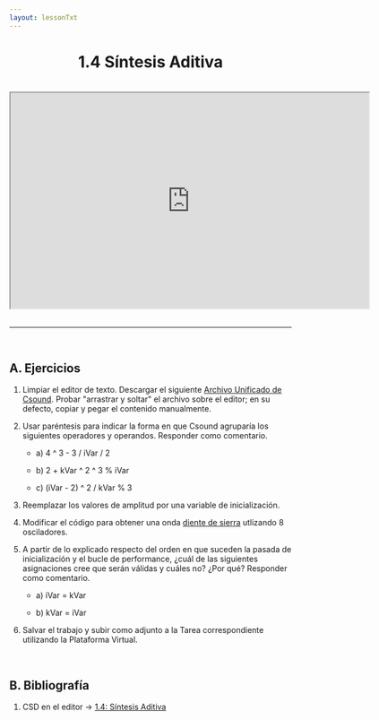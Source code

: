 ```yaml
---
layout: lessonTxt
---
```


# <center>1.4 Síntesis Aditiva</center>

<br>
<div class="video-container">
<iframe src="https://docs.google.com/file/d/1XNMI9zR0k2AO2P3hV-bW9KvYjNdR8xQv/preview" width="640" height="385" allowfullscreen="true"></iframe>
</div>
<br>
<hr>
<br>

## A. Ejercicios

1. Limpiar el editor de texto. Descargar el siguiente <a href="{{site.baseurl}}/lessons/sintesis_aditiva/chapter1/1.1.4/Ejercicio_4.csd">Archivo Unificado de Csound</a>. Probar "arrastrar y soltar" el archivo sobre el editor; en su defecto, copiar y pegar el contenido manualmente.

2. Usar paréntesis para indicar la forma en que Csound agruparía los siguientes operadores y operandos. Responder como comentario.
 
      - a) 4 ^ 3 - 3 / iVar / 2

      - b) 2 + kVar ^ 2 ^ 3 % iVar

      - c) (iVar - 2) ^ 2 / kVar % 3
      
      
3. Reemplazar los valores de amplitud por una variable de inicialización.

4. Modificar el código para obtener una onda <a href="http://www.indiana.edu/~emusic/etext/synthesis/chapter4_waveforms.shtml">diente de sierra</a> utlizando 8 osciladores. 
      
5. A partir de lo explicado respecto del orden en que suceden la pasada de inicialización y el bucle de performance, ¿cuál de las siguientes asignaciones cree que serán válidas y cuáles no? ¿Por qué? Responder como comentario.
 
      - a) iVar = kVar

      - b) kVar = iVar


6. Salvar el trabajo y subir como adjunto a la Tarea correspondiente utilizando la Plataforma Virtual.

<br>

## B. Bibliografía

1. CSD en el editor -> <a href="{{site.baseurl}}/lessons/sintesis_aditiva/chapter1/1.1.4/1.1.4.csd">1.4: Síntesis Aditiva</a>

<br>
